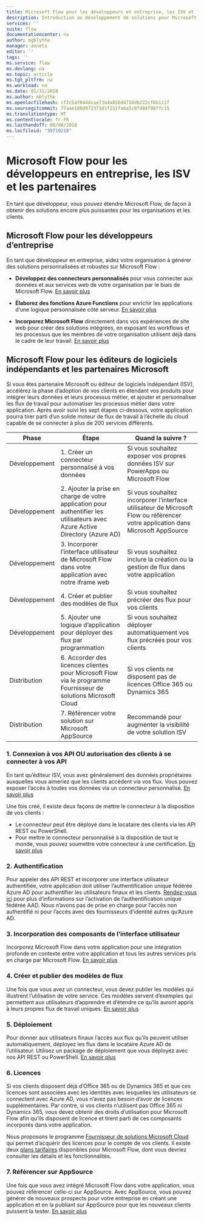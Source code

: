 ```yaml
---
title: Microsoft Flow pour les développeurs en entreprise, les ISV et les partenaires | Microsoft Docs
description: Introduction au développement de solutions pour Microsoft Flow.
services: ''
suite: flow
documentationcenter: na
author: mgblythe
manager: anneta
editor: ''
tags: ''
ms.service: flow
ms.devlang: na
ms.topic: article
ms.tgt_pltfrm: na
ms.workload: na
ms.date: 01/31/2018
ms.author: mblythe
ms.openlocfilehash: cf2c5af044dcae73a4a856d4716db222cf6b111f
ms.sourcegitcommit: 77aae180d972373d1f251fa6a5c8f484f08ffc15
ms.translationtype: HT
ms.contentlocale: fr-FR
ms.lasthandoff: 08/08/2018
ms.locfileid: "39719218"
---
```

# <a name="microsoft-flow-for-enterprise-developers-isvs-and-partners"></a>Microsoft Flow pour les développeurs en entreprise, les ISV et les partenaires

En tant que développeur, vous pouvez étendre Microsoft Flow, de façon à obtenir des solutions encore plus puissantes pour les organisations et les clients.

## <a name="microsoft-flow-for-enterprise-developers"></a>Microsoft Flow pour les développeurs d’entreprise

En tant que développeur en entreprise, aidez votre organisation à générer des solutions personnalisées et robustes sur Microsoft Flow :

- **Développez des connecteurs personnalisés** pour vous connecter aux données et aux services web de votre organisation par le biais de Microsoft Flow. [En savoir plus](https://docs.microsoft.com/connectors/custom-connectors/)

- **Élaborez des fonctions Azure Functions** pour enrichir les applications d’une logique personnalisée côté serveur. [En savoir plus](https://docs.microsoft.com/azure/azure-functions/functions-flow-scenario)

- **Incorporez Microsoft Flow** directement dans vos expériences de site web pour créer des solutions intégrées, en exposant les workflows et les processus que les membres de votre organisation utilisent déjà dans le cadre de leur travail. [En savoir plus](embed-flow-dev.md)

## <a name="microsoft-flow-for-isvs-and-microsoft-partners"></a>Microsoft Flow pour les éditeurs de logiciels indépendants et les partenaires Microsoft

Si vous êtes partenaire Microsoft ou éditeur de logiciels indépendant (ISV), accélérez la phase d’adoption de vos clients en étendant vos produits pour intégrer leurs données et leurs processus métier, et ajouter et personnaliser les flux de travail pour automatiser les processus métier dans votre application. Après avoir suivi les sept étapes ci-dessous, votre application pourra tirer parti d’un solide moteur de flux de travail à l’échelle du cloud capable de se connecter à plus de 200 services différents.

| Phase | Étape | Quand la suivre ? |
| --- | --- | --- |
| Développement | 1. Créer un connecteur personnalisé à vos données | Si vous souhaitez exposer vos propres données ISV sur PowerApps ou Microsoft Flow |
| Développement | 2. Ajouter la prise en charge de votre application pour authentifier les utilisateurs avec Azure Active Directory (Azure AD) | Si vous souhaitez incorporer l’interface utilisateur de Microsoft Flow ou référencer votre application dans Microsoft AppSource | 
| Développement | 3. Incorporer l’interface utilisateur de Microsoft Flow dans votre application avec notre iframe web | Si vous souhaitez inclure la création ou la gestion de flux dans votre application | 
| Développement | 4. Créer et publier des modèles de flux | Si vous souhaitez précréer des flux pour vos clients | 
| Développement | 5. Ajouter une logique d’application pour déployer des flux par programmation | Si vous souhaitez déployer automatiquement vos flux précréés pour vos clients | 
| Distribution | 6. Accorder des licences clientes pour Microsoft Flow via le programme Fournisseur de solutions Microsoft Cloud | Si vos clients ne disposent pas de licences Office 365 ou Dynamics 365 |
| Distribution | 7. Référencer votre solution sur Microsoft AppSource | Recommandé pour augmenter la visibilité de votre solution ISV |

### <a name="1-connecting-to-your-apis-or-enabling-customers-to-connect-to-your-apis"></a>1. Connexion à vos API OU autorisation des clients à se connecter à vos API

En tant qu’éditeur ISV, vous avez généralement des données propriétaires auxquelles vous aimeriez que les clients accèdent via vos flux. Vous pouvez exposer l’accès à toutes vos données via un connecteur personnalisé. [En savoir plus](https://docs.microsoft.com/connectors/custom-connectors/)

Une fois créé, il existe deux façons de mettre le connecteur à la disposition de vos clients :
- Le connecteur peut être déployé dans le locataire des clients via les API REST ou PowerShell.
- Pour mettre le connecteur personnalisé à la disposition de tout le monde, vous pouvez soumettre votre connecteur à une certification. [En savoir plus](https://docs.microsoft.com/connectors/custom-connectors/submit-certification)

### <a name="2-authentication"></a>2. Authentification 

Pour appeler des API REST et incorporer une interface utilisateur authentifiée, votre application doit utiliser l’authentification unique fédérée Azure AD pour authentifier les utilisateurs finaux et les clients. [Rendez-vous ici](https://identity.microsoft.com/) pour plus d’informations sur l’activation de l’authentification unique fédérée AAD. Nous n’avons pas de prise en charge pour l’accès non authentifié ni pour l’accès avec des fournisseurs d’identité autres qu’Azure AD. 

### <a name="3-embedding-ui-components"></a>3. Incorporation des composants de l’interface utilisateur

Incorporez Microsoft Flow dans votre application pour une intégration profonde en contexte entre votre application et tous les autres services pris en charge par Microsoft Flow. [En savoir plus](embed-flow-dev.md)

### <a name="4-create-and-publish-flow-templates"></a>4. Créer et publier des modèles de flux

Une fois que vous avez un connecteur, vous devez publier les modèles qui illustrent l’utilisation de votre service. Ces modèles servent d’exemples qui permettent aux utilisateurs d’apprendre et d’étendre ce qu’ils auront appris à leurs propres flux de travail uniques. [En savoir plus](../publish-a-template.md)

### <a name="5-deployment"></a>5. Déploiement

Pour donner aux utilisateurs finaux l’accès aux flux qu’ils peuvent utiliser automatiquement, déployez les flux dans le locataire Azure AD de l’utilisateur. Utilisez un package de déploiement que vous déployez avec nos API REST ou PowerShell. [En savoir plus](https://docs.microsoft.com/powerapps/export-import-packages)

### <a name="6-licensing"></a>6. Licences

Si vos clients disposent déjà d’Office 365 ou de Dynamics 365 et que ces licences sont associées avec les identités avec lesquelles les utilisateurs se connectent avec Azure AD, vous n’avez pas besoin d’avoir de licences supplémentaires. Par contre, si vos clients n’utilisent pas Office 365 ni Dynamics 365, vous devez obtenir des droits d’utilisation pour Microsoft Flow afin qu’ils disposent de licence et tirent parti de ces composants incorporés dans votre application.

Nous proposons le programme [Fournisseur de solutions Microsoft Cloud](https://partner.microsoft.com/cloud-solution-provider) qui permet d’acquérir des licences pour le compte de vos clients. Il existe deux [plans tarifaires](https://flow.microsoft.com/pricing/) disponibles pour Microsoft Flow, dont vous devriez consulter les détails et les fonctionnalités.

### <a name="7-list-on-appsource"></a>7. Référencer sur AppSource

Une fois que vous avez intégré Microsoft Flow dans votre application, vous pouvez référencer celle-ci sur AppSource. Avec AppSource, vous pouvez générer de nouveaux prospects pour votre entreprise en créant une application et en la publiant sur AppSource pour que les nouveaux clients puissent la tester. [En savoir plus](dev-appsource-test-drive.md)
